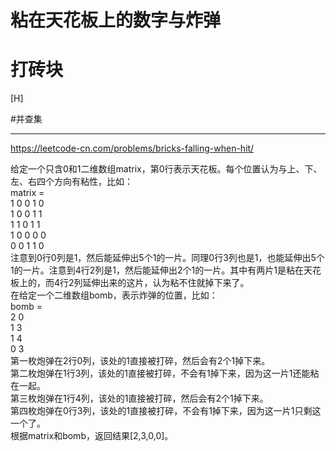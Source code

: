 # 粘在天花板上的数字与炸弹
# 打砖块

[H]

#并查集

---
https://leetcode-cn.com/problems/bricks-falling-when-hit/


给定一个只含0和1二维数组matrix，第0行表示天花板。每个位置认为与上、下、左、右四个方向有粘性，比如：  
matrix =   
1 0 0 1 0  
1 0 0 1 1  
1 1 0 1 1  
1 0 0 0 0  
0 0 1 1 0  
注意到0行0列是1，然后能延伸出5个1的一片。同理0行3列也是1，也能延伸出5个1的一片。注意到4行2列是1，然后能延伸出2个1的一片。其中有两片1是粘在天花板上的，而4行2列延伸出来的这片，认为粘不住就掉下来了。  
在给定一个二维数组bomb，表示炸弹的位置，比如：  
bomb =   
2 0  
1 3  
1 4  
0 3  
第一枚炮弹在2行0列，该处的1直接被打碎，然后会有2个1掉下来。  
第二枚炮弹在1行3列，该处的1直接被打碎，不会有1掉下来，因为这一片1还能粘在一起。  
第三枚炮弹在1行4列，该处的1直接被打碎，然后会有2个1掉下来。  
第四枚炮弹在0行3列，该处的1直接被打碎，不会有1掉下来，因为这一片1只剩这一个了。  
根据matrix和bomb，返回结果[2,3,0,0]。  
